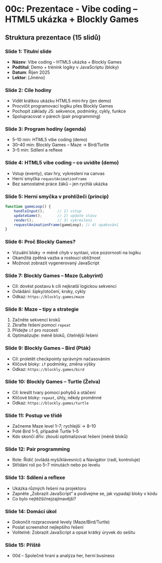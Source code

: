 # 00c: Prezentace - Vibe coding – HTML5 ukázka + Blockly Games

## Struktura prezentace (15 slidů)

### Slide 1: Titulní slide
- **Název**: Vibe coding – HTML5 ukázka + Blockly Games
- **Podtitul**: Demo + trénink logiky v JavaScriptu (bloky)
- **Datum**: Říjen 2025
- **Lektor**: [Jméno]

### Slide 2: Cíle hodiny
- Vidět krátkou ukázku HTML5 mini‑hry (jen demo)
- Procvičit programovací logiku přes Blockly Games
- Pochopit základy JS: sekvence, podmínky, cykly, funkce
- Spolupracovat v párech (pair programming)

### Slide 3: Program hodiny (agenda)
- 5–10 min: HTML5 vibe coding (demo)
- 30–40 min: Blockly Games – Maze → Bird/Turtle
- 3–5 min: Sdílení a reflexe

### Slide 4: HTML5 vibe coding – co uvidíte (demo)
- Vstup (eventy), stav hry, vykreslení na canvas
- Herní smyčka `requestAnimationFrame`
- Bez samostatné práce žáků – jen rychlá ukázka

### Slide 5: Herní smyčka v prohlížeči (princip)
```javascript
function gameLoop() {
    handleInput();      // 1) vstup
    updateGame();       // 2) update stavu
    render();           // 3) vykreslení
    requestAnimationFrame(gameLoop); // 4) opakování
}
```

### Slide 6: Proč Blockly Games?
- Vizuální bloky → méně chyb v syntaxi, více pozornosti na logiku
- Okamžitá zpětná vazba a rostoucí obtížnost
- Možnost zobrazit vygenerovaný JavaScript

### Slide 7: Blockly Games – Maze (Labyrint)
- Cíl: dovést postavu k cíli nejkratší logickou sekvencí
- Ovládání: šipky/otočení, kroky, cykly
- Odkaz: `https://blockly.games/maze`

### Slide 8: Maze – tipy a strategie
1) Začněte sekvencí kroků
2) Zkraťte řešení pomocí `repeat`
3) Přidejte `if` pro rozcestí
4) Optimalizujte: méně bloků, čitelnější řešení

### Slide 9: Blockly Games – Bird (Pták)
- Cíl: proletět checkpointy správným načasováním
- Klíčové bloky: `if` podmínky, změna výšky
- Odkaz: `https://blockly.games/bird`

### Slide 10: Blockly Games – Turtle (Želva)
- Cíl: kreslit tvary pomocí pohybů a otáčení
- Klíčové bloky: `repeat`, úhly, někdy proměnné
- Odkaz: `https://blockly.games/turtle`

### Slide 11: Postup ve třídě
- Začneme Maze level 1–7; rychlejší → 8–10
- Poté Bird 1–5, případně Turtle 1–5
- Kdo skončí dřív: zkouší optimalizovat řešení (méně bloků)

### Slide 12: Pair programming
- Role: Řidič (ovládá myš/klávesnici) a Navigátor (radí, kontroluje)
- Střídání rolí po 5–7 minutách nebo po levelu

### Slide 13: Sdílení a reflexe
- Ukázka různých řešení na projektoru
- Zapněte „Zobrazit JavaScript“ a podívejme se, jak vypadají bloky v kódu
- Co bylo nejtěžší/nejzajímavější?

### Slide 14: Domácí úkol
- Dokončit rozpracované levely (Maze/Bird/Turtle)
- Poslat screenshot nejlepšího řešení
- Volitelně: Zobrazit JavaScript a opsat krátký úryvek do sešitu

### Slide 15: Příště
- 00d – Společné hraní a analýza her, herní business
